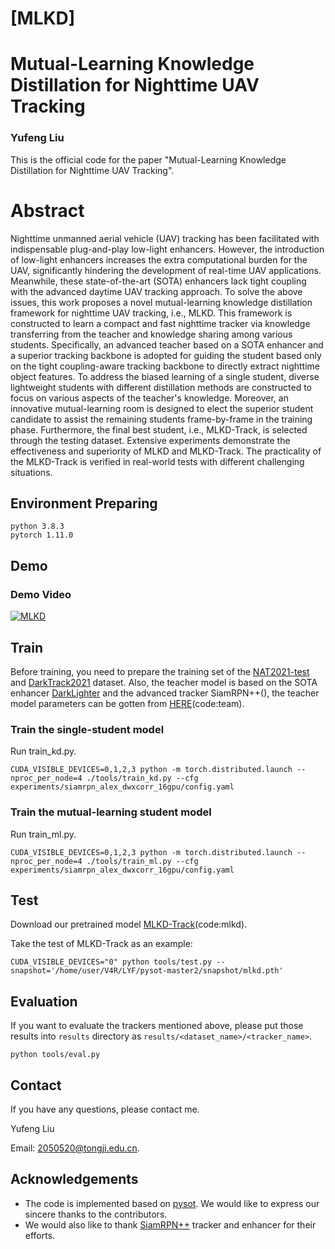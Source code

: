 # [MLKD]

# Mutual-Learning Knowledge Distillation for Nighttime UAV Tracking

### Yufeng Liu

This is the official code for the paper "Mutual-Learning Knowledge Distillation for Nighttime UAV Tracking".

<!--<img src="./MLKD.png">-->

# Abstract

Nighttime unmanned aerial vehicle (UAV) tracking has been facilitated with indispensable plug-and-play low-light enhancers.
However, the introduction of low-light enhancers increases the extra computational burden for the UAV, significantly hindering the development of real-time UAV applications.
Meanwhile, these state-of-the-art (SOTA) enhancers lack tight coupling with the advanced daytime UAV tracking approach.
To solve the above issues, this work proposes a novel mutual-learning knowledge distillation framework for nighttime UAV tracking, i.e., MLKD.
This framework is constructed to learn a compact and fast nighttime tracker via knowledge transferring from the teacher and knowledge sharing among various students.
Specifically, an advanced teacher based on a SOTA enhancer and a superior tracking backbone is adopted for guiding the student based only on the tight coupling-aware tracking backbone to directly extract nighttime object features.
To address the biased learning of a single student, diverse lightweight students with different distillation methods are constructed to focus on various aspects of the teacher's knowledge.
Moreover, an innovative mutual-learning room is designed to elect the superior student candidate to assist the remaining students frame-by-frame in the training phase.
Furthermore, the final best student, i.e., MLKD-Track, is selected through the testing dataset. 
Extensive experiments demonstrate the effectiveness and superiority of MLKD and MLKD-Track.
The practicality of the MLKD-Track is verified in real-world tests with different challenging situations.


## Environment Preparing

```
python 3.8.3
pytorch 1.11.0
```

## Demo
### Demo Video
[![MLKD](https://res.cloudinary.com/marcomontalbano/image/upload/v1693198627/video_to_markdown/images/youtube--hzMocxhsKyY-c05b58ac6eb4c4700831b2b3070cd403.jpg)](https://www.youtube.com/watch?v=hzMocxhsKyY "MLKD")

## Train

Before training, you need to prepare the training set of the [NAT2021-test](https://vision4robotics.github.io/NAT2021/) and [DarkTrack2021](https://darktrack2021.netlify.app/) dataset. 
Also, the teacher model is based on the SOTA enhancer [DarkLighter](https://github.com/vision4robotics/DarkLighter) and the advanced tracker SiamRPN++(), the teacher model parameters can be gotten from [HERE](https://pan.baidu.com/s/10yEFjyitFMOMHaiHo8j9-Q?pwd=team)(code:team).
### Train the single-student model
Run train_kd.py.

```
CUDA_VISIBLE_DEVICES=0,1,2,3 python -m torch.distributed.launch --nproc_per_node=4 ./tools/train_kd.py --cfg experiments/siamrpn_alex_dwxcorr_16gpu/config.yaml 
```

### Train the mutual-learning student model
Run train_ml.py.

```
CUDA_VISIBLE_DEVICES=0,1,2,3 python -m torch.distributed.launch --nproc_per_node=4 ./tools/train_ml.py --cfg experiments/siamrpn_alex_dwxcorr_16gpu/config.yaml 
```

## Test

Download our pretrained model [MLKD-Track](https://pan.baidu.com/s/1zJUQdVNNwq1rV3Fb0Ar6Sg?pwd=mlkd)(code:mlkd).


Take the test of MLKD-Track as an example:

```
CUDA_VISIBLE_DEVICES="0" python tools/test.py --snapshot='/home/user/V4R/LYF/pysot-master2/snapshot/mlkd.pth'

```

## Evaluation 

If you want to evaluate the trackers mentioned above, please put those results into `results` directory as `results/<dataset_name>/<tracker_name>`.

```
python tools/eval.py                              
```

## Contact

If you have any questions, please contact me.

Yufeng Liu

Email: <2050520@tongji.edu.cn>.

## Acknowledgements
- The code is implemented based on [pysot](https://github.com/STVIR/pysot.git). We would like to express our sincere thanks to the contributors.
- We would also like to thank [SiamRPN++]() tracker and enhancer for their efforts.

